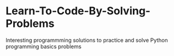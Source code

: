 # Learn-To-Code-By-Solving-Problems
Interesting programmming solutions to practice and solve Python programming basics problems
